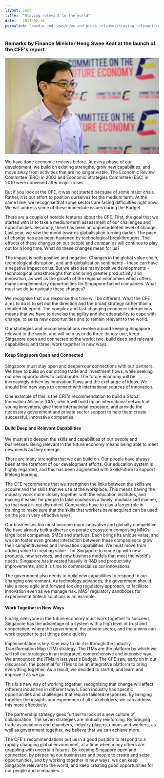 ```yaml
---
layout: post
title:  "Staying relevant to the world"
date:   2017-02-16
permalink: "/media-and-news/news-and-press-releases/staying-relevant-to-the-world"
---
```


### **Remarks by Finance Minister Heng Swee Keat at the launch of the CFE's report.**

![Staying relevant to the world](/images/staying-relevant-to-the-world.png)

We have done economic reviews before. At every phase of our development, we build on existing strengths, grow new capabilities, and move away from activities that are no longer viable. The Economic Review Committee (ERC) in 2003 and Economic Strategies Committee (ESC) in 2010 were convened after major crises.

But if you look at the CFE, it was not started because of some major crisis. Rather, it is our effort to position ourselves for the medium term. At the same time, we recognise that some sectors are facing difficulties right now. We will address some of these immediate issues during the Budget.

There are a couple of notable features about the CFE. First, the goal that we started with is to take a medium-term assessment of our challenges and opportunities. Secondly, there has been an unprecedented level of change. Last year, we saw the mood towards globalisation turning darker. The pace of change has also been hastened by technological breakthroughs. The effects of these changes on our people and companies will continue to play out for a long time. What do these changes mean for us?

The impact is both positive and negative. Changes in the global value chain, technological disruption, and anti-globalisation sentiments - these can have a negative impact on us. But we also see many positive developments - technological breakthroughs that can bring greater productivity and innovation, as well as the growth of the regional economies which offers many complementary opportunities for Singapore-based companies. What must we do to navigate these changes?

We recognise that our response this time will be different. What the CFE aims to do is to set out the direction and the broad strategy rather than a detailed blueprint. The complex and fast changing economic interactions means that we have to develop the agility and the adaptability to cope with change, to seize new opportunities and to remain relevant to the world.

Our strategies and recommendations revolve around keeping Singapore relevant to the world, and will help us to do three things: one, keep Singapore open and connected to the world; two, build deep and relevant capabilities; and three, work together in new ways.

#### **Keep Singapore Open and Connected**

Singapore must stay open and deepen our connections with our partners. We have to build on our strong trade and investment flows, while seeking out new opportunities to collaborate. The future economy will be increasingly driven by innovation flows and the exchange of ideas. We should find new ways to connect with international sources of innovation.

One example of this is the CFE's recommendation to build a Global Innovation Alliance (GIA), which will build up an international network of young innovators, give them international exposure, and provide the necessary government and private sector support to help them create successful, innovative companies.

#### **Build Deep and Relevant Capabilities**

We must also deepen the skills and capabilities of our people and businesses. Being relevant in the future economy means being able to meet new needs as they emerge.

There are many strengths that we can build on. Our people have always been at the forefront of our development efforts. Our education system is highly regarded, and this has been augmented with SkillsFuture to support lifelong learning.

The CFE recommends that we strengthen the links between the skills we acquire and the skills that we use at the workplace. This means having the industry work more closely together with the education institutes, and making it easier for people to take courses in a timely, modularised manner, so that work is not disrupted. Companies have to play a larger role in training to make sure that the skills that workers have acquired can be used on the job in very effective ways.

Our businesses too must become more innovative and globally competitive. We have already built a diverse corporate ecosystem comprising MNCs, large local companies, SMEs and startups. Each brings its unique value, and we can foster even greater interaction between these companies to grow their competitiveness and innovation capabilities. We must move from adding value to creating value - for Singapore to come up with new products, new services, and new business models that meet the world's needs. Singapore has invested heavily in R&D and productivity improvements, and it is time to commercialise our innovations.

The government also needs to build new capabilities to respond to our changing environment. As technology advances, the government should take a more agile and forward-looking regulatory approach, to facilitate innovation even as we manage risk. MAS' regulatory sandboxes for experimental fintech solutions is an example.

#### **Work Together in New Ways**

Finally, everyone in the future economy must work together to succeed. Singapore has the advantage of a system with a high level of trust and cooperation, where the government, the private sector, and the unions can work together to get things done quickly.

Implementation is key. One way to do it is through the Industry Transformation Map (ITM) strategy. The ITMs are the platform by which we will roll out strategies in an integrated, comprehensive and intensive way. We announced the ITMs in last year's Budget. The CFE saw, early on in our discussion, the potential for ITMs to be an integrative platform to bring everything together. As a result, we decided to start it, and learn and improve it as we go.

This is a new way of working together, recognising that change will affect different industries in different ways. Each industry has specific opportunities and challenges that require tailored responses. By bringing together the insights and experience of all stakeholders, we can address this more effectively.

The partnership strategy goes further to look at a new culture of collaboration. The seven strategies are mutually reinforcing. By bringing trade associations and chambers, industry players, unions and workers, as well as government together, we believe that we can achieve more.

The CFE's recommendations put us in a good position to respond to a rapidly changing global environment, at a time when many others are grappling with uncertain futures. By keeping Singapore open and connected, by preparing our businesses and people to create and seize opportunities, and by working together in new ways, we can keep Singapore relevant to the world, and keep creating good opportunities for our people and companies.
